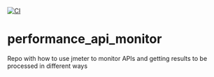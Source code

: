 [![CI](https://github.com/alimas-performance/performance_api_monitor/actions/workflows/main.yml/badge.svg)](https://github.com/alimas-performance/performance_api_monitor/actions/workflows/main.yml)
# performance_api_monitor
Repo with how to use jmeter to monitor APIs and getting results to be processed in different ways
